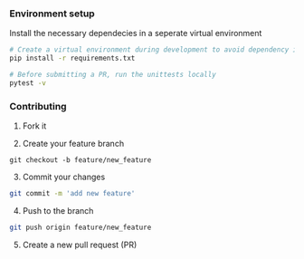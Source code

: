 ### **Environment setup**
Install the necessary dependecies in a seperate virtual environment
```bash
# Create a virtual environment during development to avoid dependency issues
pip install -r requirements.txt

# Before submitting a PR, run the unittests locally
pytest -v
```

### **Contributing**

1. Fork it

2. Create your feature branch
  ```
  git checkout -b feature/new_feature
  ```
  
3. Commit your changes
  ```bash
  git commit -m 'add new feature'
  ```
  
4. Push to the branch
  ```bash
  git push origin feature/new_feature
  ```
  
5. Create a new pull request (PR)

